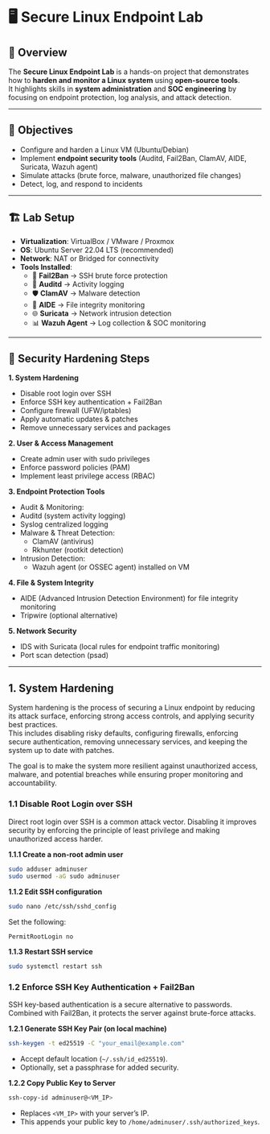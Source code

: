 # 🖥️ Secure Linux Endpoint Lab

## 📌 Overview
The **Secure Linux Endpoint Lab** is a hands-on project that demonstrates how to **harden and monitor a Linux system** using **open-source tools**.  
It highlights skills in **system administration** and **SOC engineering** by focusing on endpoint protection, log analysis, and attack detection.  

---

## 🎯 Objectives
- Configure and harden a Linux VM (Ubuntu/Debian)  
- Implement **endpoint security tools** (Auditd, Fail2Ban, ClamAV, AIDE, Suricata, Wazuh agent)  
- Simulate attacks (brute force, malware, unauthorized file changes)  
- Detect, log, and respond to incidents  

---

## 🏗️ Lab Setup
- **Virtualization**: VirtualBox / VMware / Proxmox  
- **OS**: Ubuntu Server 22.04 LTS (recommended)  
- **Network**: NAT or Bridged for connectivity  
- **Tools Installed**:  
  - 🔐 **Fail2Ban** → SSH brute force protection  
  - 🔑 **Auditd** → Activity logging  
  - 🛡️ **ClamAV** → Malware detection  
  - 📂 **AIDE** → File integrity monitoring  
  - 🌐 **Suricata** → Network intrusion detection  
  - 📊 **Wazuh Agent** → Log collection & SOC monitoring  

---

## 🔐 Security Hardening Steps

**1. System Hardening**

- Disable root login over SSH
- Enforce SSH key authentication + Fail2Ban
- Configure firewall (UFW/iptables)
- Apply automatic updates & patches
- Remove unnecessary services and packages

**2. User & Access Management**

- Create admin user with sudo privileges
- Enforce password policies (PAM)
- Implement least privilege access (RBAC)

**3. Endpoint Protection Tools**

- Audit & Monitoring:
- Auditd (system activity logging)
- Syslog centralized logging
- Malware & Threat Detection:
    - ClamAV (antivirus)
    - Rkhunter (rootkit detection)
- Intrusion Detection:
    - Wazuh agent (or OSSEC agent) installed on VM

**4. File & System Integrity**

- AIDE (Advanced Intrusion Detection Environment) for file integrity monitoring
- Tripwire (optional alternative)

**5. Network Security**

- IDS with Suricata (local rules for endpoint traffic monitoring)
- Port scan detection (psad)

---

## 1. System Hardening

System hardening is the process of securing a Linux endpoint by reducing its attack surface, enforcing strong access controls, and applying security best practices.  
This includes disabling risky defaults, configuring firewalls, enforcing secure authentication, removing unnecessary services, and keeping the system up to date with patches.  

The goal is to make the system more resilient against unauthorized access, malware, and potential breaches while ensuring proper monitoring and accountability.

### 1.1 Disable Root Login over SSH

Direct root login over SSH is a common attack vector. Disabling it improves security by enforcing the principle of least privilege and making unauthorized access harder.

**1.1.1 Create a non-root admin user**

```bash
sudo adduser adminuser
sudo usermod -aG sudo adminuser
```

**1.1.2 Edit SSH configuration**

```bash
sudo nano /etc/ssh/sshd_config
```

Set the following:

```nginx
PermitRootLogin no
```

**1.1.3 Restart SSH service**

```bash
sudo systemctl restart ssh
```

### 1.2 Enforce SSH Key Authentication + Fail2Ban

SSH key-based authentication is a secure alternative to passwords. Combined with Fail2Ban, it protects the server against brute-force attacks.

**1.2.1 Generate SSH Key Pair (on local machine)**

```bash
ssh-keygen -t ed25519 -C "your_email@example.com"
```
- Accept default location (`~/.ssh/id_ed25519`).
- Optionally, set a passphrase for added security.

**1.2.2 Copy Public Key to Server**

```bash
ssh-copy-id adminuser@<VM_IP>
```
- Replaces `<VM_IP>` with your server’s IP.
- This appends your public key to `/home/adminuser/.ssh/authorized_keys`.

  
